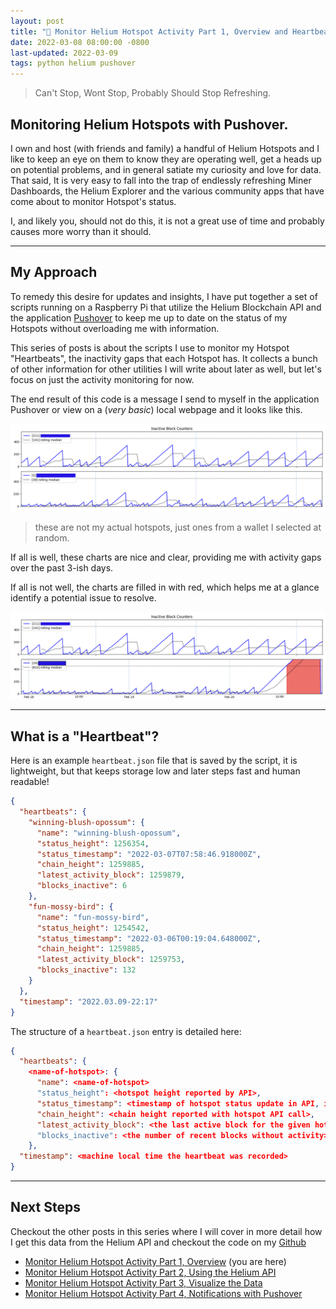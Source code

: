 ```yaml
---
layout: post
title: "🎈 Monitor Helium Hotspot Activity Part 1, Overview and Heartbeats"
date: 2022-03-08 08:00:00 -0800
last-updated: 2022-03-09
tags: python helium pushover
---
```


> Can't Stop, Wont Stop, Probably Should Stop Refreshing.

## Monitoring Helium Hotspots with Pushover.

I own and host (with friends and family) a handful of Helium Hotspots and I like to keep an eye on them to know they are operating well, get a heads up on potential problems, and in general satiate my curiosity and love for data. That said, It is very easy to fall into the trap of endlessly refreshing Miner Dashboards, the Helium Explorer and the various community apps that have come about to monitor Hotspot's status.

I, and likely you, should not do this, it is not a great use of time and probably causes more worry than it should.

---

## My Approach

To remedy this desire for updates and insights, I have put together a set of scripts running on a Raspberry Pi that utilize the Helium Blockchain API and the application [Pushover][pushover-website] to keep me up to date on the status of my Hotspots without overloading me with information.

This series of posts is about the scripts I use to monitor my Hotspot "Heartbeats", the inactivity gaps that each Hotspot has. It collects a bunch of other information for other utilities I will write about later as well, but let's focus on just the activity monitoring for now.

The end result of this code is a message I send to myself in the application Pushover or view on a (_very basic_) local webpage and it looks like this.

![sample image][sample-image]

> these are not my actual hotspots, just ones from a wallet I selected at random.

If all is well, these charts are nice and clear, providing me with activity gaps over the past 3-ish days.

If all is not well, the charts are filled in with red, which helps me at a glance identify a potential issue to resolve.

![sample warning image][sample-image-warning]

---

## What is a "Heartbeat"?

Here is an example `heartbeat.json` file that is saved by the script, it is lightweight, but that keeps storage low and later steps fast and human readable!

```json
{
  "heartbeats": {
    "winning-blush-opossum": {
      "name": "winning-blush-opossum",
      "status_height": 1256354,
      "status_timestamp": "2022-03-07T07:58:46.918000Z",
      "chain_height": 1259885,
      "latest_activity_block": 1259879,
      "blocks_inactive": 6
    },
    "fun-mossy-bird": {
      "name": "fun-mossy-bird",
      "status_height": 1254542,
      "status_timestamp": "2022-03-06T00:19:04.648000Z",
      "chain_height": 1259885,
      "latest_activity_block": 1259753,
      "blocks_inactive": 132
    }
  },
  "timestamp": "2022.03.09-22:17"
}
```

The structure of a `heartbeat.json` entry is detailed here:

```json
{
  "heartbeats": {
    <name-of-hotspot>: {
      "name": <name-of-hotspot>
      "status_height": <hotspot height reported by API>,
      "status_timestamp": <timestamp of hotspot status update in API, in UTC>,
      "chain_height": <chain height reported with hotspot API call>,
      "latest_activity_block": <the last active block for the given hotspot>
      "blocks_inactive": <the number of recent blocks without activity>
    },
  "timestamp": <machine local time the heartbeat was recorded>
}
```

---

## Next Steps

Checkout the other posts in this series where I will cover in more detail how I get this data from the Helium API and checkout the code on my [Github][github-repo]

- [Monitor Helium Hotspot Activity Part 1, Overview][helim-heartbeat-part-1] (you are here)
- [Monitor Helium Hotspot Activity Part 2, Using the Helium API][helim-heartbeat-part-2]
- [Monitor Helium Hotspot Activity Part 3, Visualize the Data][helim-heartbeat-part-3]
- [Monitor Helium Hotspot Activity Part 4, Notifications with Pushover][helim-heartbeat-part-4]

[github-repo]: https://github.com/samgutentag/helium-heartbeat
[helim-heartbeat-part-1]: https://gutentag.co/3MzZNAb
[helim-heartbeat-part-2]: https://gutentag.co/3MGjUwo
[helim-heartbeat-part-3]: https://www.samgutentag.com/blog
[helim-heartbeat-part-4]: https://www.samgutentag.com/blog
[pushover-website]: https://pushover.net/#apps
[sample-image-warning]: https://github.com/samgutentag/helium-heartbeat/blob/main/_assets/sample_output_warning.png?raw=true
[sample-image]: https://github.com/samgutentag/helium-heartbeat/blob/main/_assets/sample_output.png?raw=true
